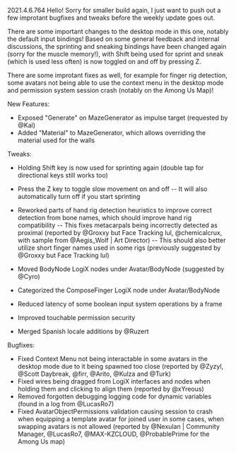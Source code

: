 2021.4.6.764
Hello! Sorry for smaller build again, I just want to push out a few improtant bugfixes and tweaks before the weekly update goes out.

There are some important changes to the desktop mode in this one, notably the default input bindings! Based on some general feedback and internal discussions, the sprinting and sneaking bindings have been changed again (sorry for the muscle memory!), with Shift being used for sprint and sneak (which is used less often) is now toggled on and off by pressing Z.

There are some improtant fixes as well, for example for finger rig detection, some avatars not being able to use the context menu in the desktop mode and permission system session crash (notably on the Among Us Map)!

New Features:
- Exposed "Generate" on MazeGenerator as impulse target (requested by @Kal)
- Added "Material" to MazeGenerator, which allows overriding the material used for the walls

Tweaks:
- Holding Shift key is now used for sprinting again (double tap for directional keys still works too)
- Press the Z key to toggle slow movement on and off
-- It will also automatically turn off if you start sprinting

- Reworked parts of hand rig detection heuristics to improve correct detection from bone names, which should improve hand rig compatibility
-- This fixes metacarpals being incorrectly detected as proximal (reported by @Groxxy but Face Tracking lul, @chemicalcrux, with sample from @Aegis_Wolf | Art Director)
-- This should also better utilize short finger names used in some rigs (previously suggested by @Groxxy but Face Tracking lul)
- Moved BodyNode LogiX nodes under Avatar/BodyNode (suggested by @Cyro)
- Categorized the ComposeFinger LogiX node under Avatar/BodyNode
- Reduced latency of some boolean input system operations by a frame
- Improved touchable permission security

- Merged Spanish locale additions by @Ruzert

Bugfixes:
- Fixed Context Menu not being interactable in some avatars in the desktop mode due to it being spawned too close (reported by @Zyzyl, @Scott Daybreak, @firr, @Arito, @Kulza and @Turk)
- Fixed wires being dragged from LogiX interfaces and nodes when holding them and clicking to align them (reported by @xYreous)
- Removed forgotten debugging logging code for dynamic variables (found in a log from @LucasRo7)
- Fixed AvatarObjectPermissions validation causing session to crash when equipping a template avatar for joined user in some cases, when swapping avatars is not allowed (reported by @Nexulan | Community Manager, @LucasRo7, @MAX-KZCLOUD, @ProbablePrime for the Among Us map)